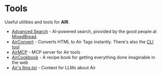# Tools

Useful utilities and tools for **AIR**.

- [Advanced Search](https://airbread.fastapicloud.dev) - AI-powered search, provided by the good people at [MixedBread](https://www.mixedbread.com/).
- [AirConvert](https://airconvert.fastapicloud.dev) - Converts HTML to Air Tags instantly. There's also the [CLI tool](https://github.com/feldroy/airconvert)
- [AirMCP](https://airmcp.fastapicloud.dev/) - MCP server for Air tools
- [AirCookbook](learn/cookbook/index.md) - A recipe book for getting everything done imaginable in the web
- [Air's llms.txt](https://feldroy.github.io/air/llms.txt) - Context for LLMs about Air
